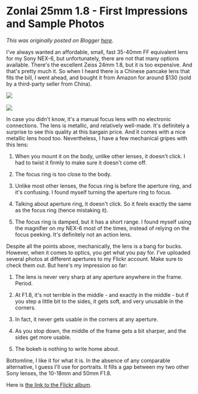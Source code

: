 # Zonlai 25mm 1.8 - First Impressions and Sample Photos

*This was originally posted on Blogger [here](https://photopensieve.blogspot.com/2016/01/zonlai-25mm-18-first-impressions-and.html)*.

I've always wanted an affordable, small, fast 35-40mm FF equivalent lens for my Sony NEX-6, but unfortunately, there are not that many options available. There's the excellent Zeiss 24mm 1.8, but it is too expensive. And that's pretty much it. So when I heard there is a Chinese pancake lens that fits the bill, I went ahead, and bought it from Amazon for around $130 (sold by a third-party seller from China).

![](https://blogger.googleusercontent.com/img/b/R29vZ2xl/AVvXsEhfr57t6hxzv0REpm4PELXJpT71FS4HmwWdN6EEpoksQtO7Ay4CQX-lIfmml8MJGwYW2tN4iq9wrzwSHoFxt3Ykl3C8ofD4LN0S7-q-tDjsh_YJ1HQ00blRHm1GZs7EpKn9R_zCnqt1u2IE/s320/IMG_0971.JPG) 

![](https://blogger.googleusercontent.com/img/b/R29vZ2xl/AVvXsEjpvXheXaRQMgHtHdgLlb7Yp6s9qpV7FYaba7H8z5eN4E5AHk7sWEoFsfym3IVK-_WD37FRXNjihKHE6UW-n4cZrPaPfyzkiga5Ucd3Y5Pdh2JpiY_s7lK5d0ooC9hG3_e0XKarzuStNPhS/s320/IMG_0972.JPG)

In case you didn't know, it's a manual focus lens with no electronic connections. The lens is metallic, and relatively well-made. It's definitely a surprise to see this quality at this bargain price. And it comes with a nice metallic lens hood too. Nevertheless, I have a few mechanical gripes with this lens:

1. When you mount it on the body, unlike other lenses, it doesn't click. I had to twist it firmly to make sure it doesn't come off.

2. The focus ring is too close to the body.

3. Unlike most other lenses, the focus ring is before the aperture ring, and it's confusing. I found myself turning the aperture ring to focus.

4. Talking about aperture ring, it doesn't click. So it feels exactly the same as the focus ring (hence mistaking it).

5. The focus ring is damped, but it has a short range. I found myself using the magnifier on my NEX-6 most of the times, instead of relying on the focus peeking. It's definitely not an action lens.

Despite all the points above, mechanically, the lens is a bang for bucks. However, when it comes to optics, you get what you pay for. I've uploaded several photos at different apertures to my Flickr account. Make sure to check them out. But here's my impression so far:

1. The lens is never very sharp at any aperture anywhere in the frame. Period.

2. At F1.8, it's not terrible in the middle - and exactly in the middle - but if you step a little bit to the sides, it gets soft, and very unusable in the corners.

3. In fact, it never gets usable in the corners at any aperture.

4. As you stop down, the middle of the frame gets a bit sharper, and the sides get more usable.

5. The bokeh is nothing to write home about.

Bottomline, I like it for what it is. In the absence of any comparable alternative, I guess I'll use for portraits. It fills a gap between my two other Sony lenses, the 10-18mm and 50mm F1.8.

Here is [the link to the Flickr album](https://www.flickr.com/photos/8413680@N08/albums/72157663921357385).
